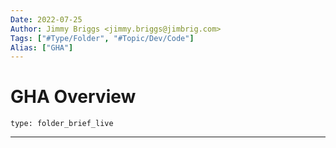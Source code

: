 ```yaml
---
Date: 2022-07-25
Author: Jimmy Briggs <jimmy.briggs@jimbrig.com>
Tags: ["#Type/Folder", "#Topic/Dev/Code"]
Alias: ["GHA"]
---
```


# GHA Overview

 
```ccard
type: folder_brief_live
```
 

***
